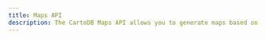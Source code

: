 ```yaml
---
title: Maps API
description: The CartoDB Maps API allows you to generate maps based on data hosted in your CartoDB account and style them using CartoCSS.
---
```

